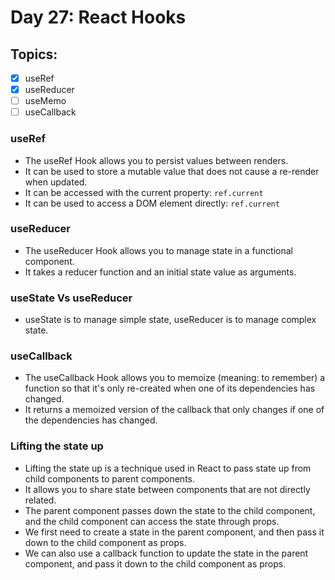 # Day 27: React Hooks

## Topics:

- [x] useRef
- [x] useReducer
- [ ] useMemo
- [ ] useCallback

### useRef

- The useRef Hook allows you to persist values between renders.
- It can be used to store a mutable value that does not cause a re-render when updated.
- It can be accessed with the current property: `ref.current`
- It can be used to access a DOM element directly: `ref.current`

### useReducer

- The useReducer Hook allows you to manage state in a functional component.
- It takes a reducer function and an initial state value as arguments.

### useState Vs useReducer

- useState is to manage simple state, useReducer is to manage complex state.

### useCallback

- The useCallback Hook allows you to memoize (meaning: to remember) a function so that it's only re-created when one of its dependencies has changed.
- It returns a memoized version of the callback that only changes if one of the dependencies has changed.

### Lifting the state up

- Lifting the state up is a technique used in React to pass state up from child components to parent components.
- It allows you to share state between components that are not directly related.
- The parent component passes down the state to the child component, and the child component can access the state through props.
- We first need to create a state in the parent component, and then pass it down to the child component as props.
- We can also use a callback function to update the state in the parent component, and pass it down to the child component as props.
